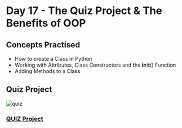 # Day 17 - The Quiz Project & The Benefits of OOP
## Concepts Practised
- How to create a Class in Python
- Working with Attributes, Class Constructors and the __init__() Function
- Adding Methods to a Class
## Quiz Project

![quiz](quiz.gif)

### [QUIZ Project](https://github.com/darshannn10/100-days-of-Python/tree/main/day17/quiz)
